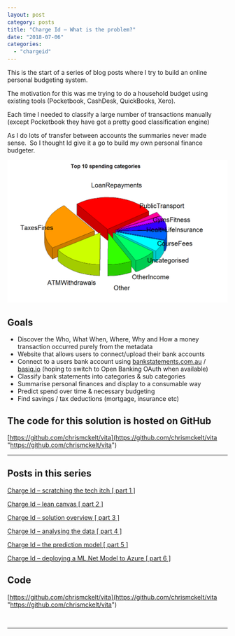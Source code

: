```yaml
---
layout: post
category: posts
title: "Charge Id – What is the problem?"
date: "2018-07-06"
categories: 
  - "chargeid"
---
```


This is the start of a series of blog posts where I try to build an online personal budgeting system.

The motivation for this was me trying to do a household budget using existing tools (Pocketbook, CashDesk, QuickBooks, Xero).

Each time I needed to classify a large number of transactions manually (except Pocketbook they have got a pretty good classification engine)

As I do lots of transfer between accounts the summaries never made sense.  So I thought Id give it a go to build my own personal finance budgeter.

![image](https://raw.githubusercontent.com/chrismckelt/chrismckelt.github.io/master/_posts/posts/images//42613185-0f6a0ae4-85d2-11e8-90b0-335f87a5ee1f.png)

## Goals

- Discover the Who, What When, Where, Why and How a money transaction occurred purely from the metadata
- Website that allows users to connect/upload their bank accounts
- Connect to a users bank account using [bankstatements.com.au](https://bankstatements.com.au) / [basiq.io](https://basiq.io "https://basiq.io") (hoping to switch to Open Banking OAuth when available)
- Classify bank statements into categories & sub categories
- Summarise personal finances and display to a consumable way
- Predict spend over time & necessary budgeting
- Find savings / tax deductions (mortgage, insurance etc)

## The code for this solution is hosted on GitHub

[https://github.com/chrismckelt/vita](https://github.com/chrismckelt/vita "https://github.com/chrismckelt/vita") 

* * *

## Posts in this series

[Charge Id – scratching the tech itch \[ part 1 \]](/blog/?p=460)

[Charge Id – lean canvas \[ part 2 \]](/blog/?p=485)

[Charge Id – solution overview \[ part 3 \]](/blog/?p=505)

[Charge Id – analysing the data \[ part 4 \]](/blog/?p=507)

[Charge Id – the prediction model \[ part 5 \]](/blog/?p=668)

[Charge Id – deploying a ML.Net Model to Azure \[ part 6 \]](/blog/?p=705)

## Code

[https://github.com/chrismckelt/vita](https://github.com/chrismckelt/vita "https://github.com/chrismckelt/vita")

 

* * *
